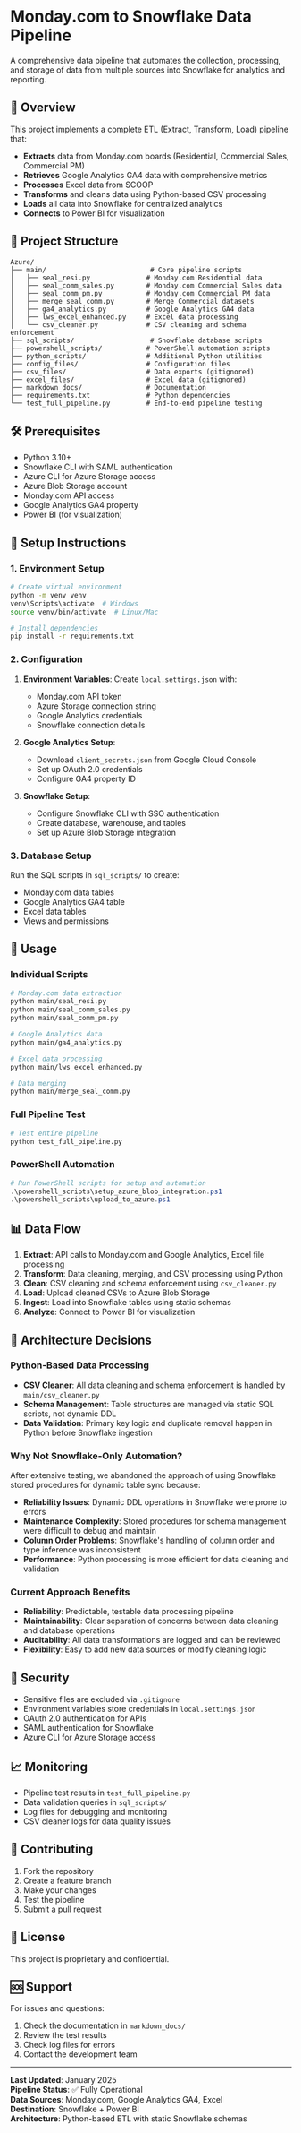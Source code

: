 # Monday.com to Snowflake Data Pipeline

A comprehensive data pipeline that automates the collection, processing, and storage of data from multiple sources into Snowflake for analytics and reporting.

## 🚀 Overview

This project implements a complete ETL (Extract, Transform, Load) pipeline that:

- **Extracts** data from Monday.com boards (Residential, Commercial Sales, Commercial PM)
- **Retrieves** Google Analytics GA4 data with comprehensive metrics
- **Processes** Excel data from SCOOP
- **Transforms** and cleans data using Python-based CSV processing
- **Loads** all data into Snowflake for centralized analytics
- **Connects** to Power BI for visualization

## 📁 Project Structure

```
Azure/
├── main/                          # Core pipeline scripts
│   ├── seal_resi.py              # Monday.com Residential data
│   ├── seal_comm_sales.py        # Monday.com Commercial Sales data
│   ├── seal_comm_pm.py           # Monday.com Commercial PM data
│   ├── merge_seal_comm.py        # Merge Commercial datasets
│   ├── ga4_analytics.py          # Google Analytics GA4 data
│   ├── lws_excel_enhanced.py     # Excel data processing
│   └── csv_cleaner.py            # CSV cleaning and schema enforcement
├── sql_scripts/                   # Snowflake database scripts
├── powershell_scripts/           # PowerShell automation scripts
├── python_scripts/               # Additional Python utilities
├── config_files/                 # Configuration files
├── csv_files/                    # Data exports (gitignored)
├── excel_files/                  # Excel data (gitignored)
├── markdown_docs/                # Documentation
├── requirements.txt              # Python dependencies
└── test_full_pipeline.py         # End-to-end pipeline testing
```

## 🛠️ Prerequisites

- Python 3.10+
- Snowflake CLI with SAML authentication
- Azure CLI for Azure Storage access
- Azure Blob Storage account
- Monday.com API access
- Google Analytics GA4 property
- Power BI (for visualization)

## 🔧 Setup Instructions

### 1. Environment Setup

```bash
# Create virtual environment
python -m venv venv
venv\Scripts\activate  # Windows
source venv/bin/activate  # Linux/Mac

# Install dependencies
pip install -r requirements.txt
```

### 2. Configuration

1. **Environment Variables**: Create `local.settings.json` with:
   - Monday.com API token
   - Azure Storage connection string
   - Google Analytics credentials
   - Snowflake connection details

2. **Google Analytics Setup**: 
   - Download `client_secrets.json` from Google Cloud Console
   - Set up OAuth 2.0 credentials
   - Configure GA4 property ID

3. **Snowflake Setup**:
   - Configure Snowflake CLI with SSO authentication
   - Create database, warehouse, and tables
   - Set up Azure Blob Storage integration

### 3. Database Setup

Run the SQL scripts in `sql_scripts/` to create:
- Monday.com data tables
- Google Analytics GA4 table
- Excel data tables
- Views and permissions

## 🚀 Usage

### Individual Scripts

```bash
# Monday.com data extraction
python main/seal_resi.py
python main/seal_comm_sales.py
python main/seal_comm_pm.py

# Google Analytics data
python main/ga4_analytics.py

# Excel data processing
python main/lws_excel_enhanced.py

# Data merging
python main/merge_seal_comm.py
```

### Full Pipeline Test

```bash
# Test entire pipeline
python test_full_pipeline.py
```

### PowerShell Automation

```powershell
# Run PowerShell scripts for setup and automation
.\powershell_scripts\setup_azure_blob_integration.ps1
.\powershell_scripts\upload_to_azure.ps1
```

## 📊 Data Flow

1. **Extract**: API calls to Monday.com and Google Analytics, Excel file processing
2. **Transform**: Data cleaning, merging, and CSV processing using Python
3. **Clean**: CSV cleaning and schema enforcement using `csv_cleaner.py`
4. **Load**: Upload cleaned CSVs to Azure Blob Storage
5. **Ingest**: Load into Snowflake tables using static schemas
6. **Analyze**: Connect to Power BI for visualization

## 🔧 Architecture Decisions

### Python-Based Data Processing
- **CSV Cleaner**: All data cleaning and schema enforcement is handled by `main/csv_cleaner.py`
- **Schema Management**: Table structures are managed via static SQL scripts, not dynamic DDL
- **Data Validation**: Primary key logic and duplicate removal happen in Python before Snowflake ingestion

### Why Not Snowflake-Only Automation?
After extensive testing, we abandoned the approach of using Snowflake stored procedures for dynamic table sync because:
- **Reliability Issues**: Dynamic DDL operations in Snowflake were prone to errors
- **Maintenance Complexity**: Stored procedures for schema management were difficult to debug and maintain
- **Column Order Problems**: Snowflake's handling of column order and type inference was inconsistent
- **Performance**: Python processing is more efficient for data cleaning and validation

### Current Approach Benefits
- **Reliability**: Predictable, testable data processing pipeline
- **Maintainability**: Clear separation of concerns between data cleaning and database operations
- **Auditability**: All data transformations are logged and can be reviewed
- **Flexibility**: Easy to add new data sources or modify cleaning logic

## 🔐 Security

- Sensitive files are excluded via `.gitignore`
- Environment variables store credentials in `local.settings.json`
- OAuth 2.0 authentication for APIs
- SAML authentication for Snowflake
- Azure CLI for Azure Storage access

## 📈 Monitoring

- Pipeline test results in `test_full_pipeline.py`
- Data validation queries in `sql_scripts/`
- Log files for debugging and monitoring
- CSV cleaner logs for data quality issues

## 🤝 Contributing

1. Fork the repository
2. Create a feature branch
3. Make your changes
4. Test the pipeline
5. Submit a pull request

## 📝 License

This project is proprietary and confidential.

## 🆘 Support

For issues and questions:
1. Check the documentation in `markdown_docs/`
2. Review the test results
3. Check log files for errors
4. Contact the development team

---

**Last Updated**: January 2025  
**Pipeline Status**: ✅ Fully Operational  
**Data Sources**: Monday.com, Google Analytics GA4, Excel  
**Destination**: Snowflake + Power BI  
**Architecture**: Python-based ETL with static Snowflake schemas 
